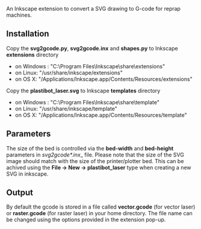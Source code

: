 An Inkscape extension to convert a SVG drawing to G-code for reprap machines.

Installation
------------
Copy the __svg2gcode.py__, __svg2gcode.inx__ and __shapes.py__ to Inkscape __extensions__ directory  

* on Windows : "C:\Program Files\Inkscape\share\extensions"
* on Linux: "/usr/share/inkscape/extensions"
* on OS X: "/Applications/Inkscape.app/Contents/Resources/extensions"

Copy the __plastibot_laser.svg__ to Inkscape __templates__ directory  
* on Windows : "C:\Program Files\Inkscape\share\template"
* on Linux: "/usr/share/inkscape/template"
* on OS X: "/Applications/Inkscape.app/Contents/Resources/template"

Parameters
----------
The size of the bed is controlled via the __bed-width__ and __bed-height__ parameters in __svg2gcode_*.inx__ file. Please note that the size of the SVG image should match with the size of the printer/plotter bed. This can be achived using the __File -> New -> plastibot_laser__ type when creating a new SVG in inkscape.

Output
------

By default the gcode is stored in a file called __vector.gcode__ (for vector laser) or __raster.gcode__ (for raster laser) in your home directory. The file name can be changed using the options provided in the extension pop-up.
